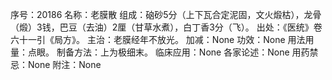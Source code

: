 序号：20186
名称：老膜散
组成：硇砂5分（上下瓦合定泥固，文火煅枯），龙骨（煅）3钱，巴豆（去油）2厘（甘草水煮），白丁香3分（飞）。
出处：《医统》卷六十一引《局方》。
主治：老膜经年不放光。
加减：None
功效：None
用法用量：点眼。
制备方法：上为极细末。
临床应用：None
各家论述：None
用药禁忌：None
附注：None
